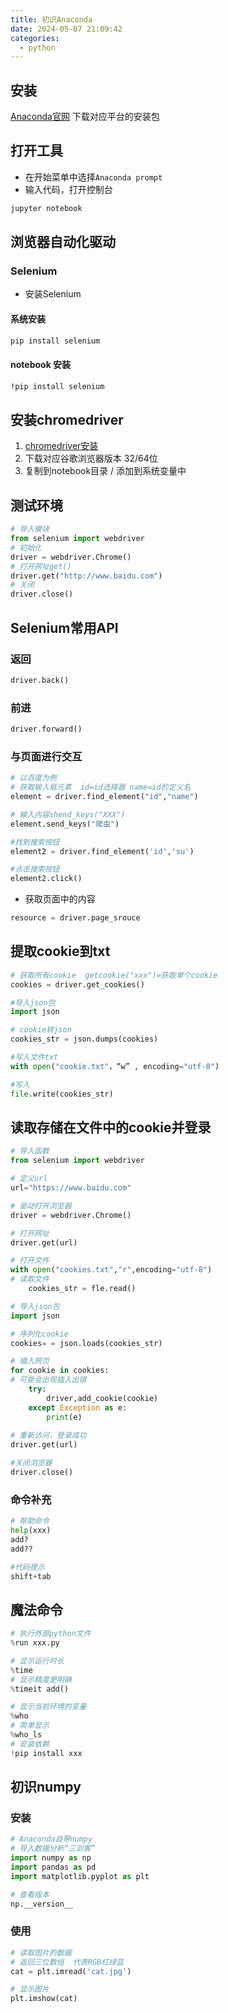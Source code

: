 ```yaml
---
title: 初识Anaconda
date: 2024-05-07 21:09:42
categories:  
  - python
---
```

## 安装

[Anaconda官网](https://www.anaconda.com/download/success) 下载对应平台的安装包

## 打开工具

- 在开始菜单中选择`Anaconda prompt`
- 输入代码，打开控制台

```bash
jupyter notebook
```

## 浏览器自动化驱动

### Selenium

- 安装Selenium

#### 系统安装

```bash
pip install selenium
```

#### notebook 安装

```bash
!pip install selenium
```

## 安装chromedriver

1.  [chromedriver安装](https://chromedriver.storage.googleapis.com/index.html)
2.  下载对应谷歌浏览器版本 32/64位
3.  复制到notebook目录 /  添加到系统变量中

## 测试环境

```python
# 导入模块
from selenium import webdriver
# 初始化
driver = webdriver.Chrome()
# 打开网址get()
driver.get("http://www.baidu.com")
# 关闭
driver.close()
```

## Selenium常用API

### 返回

```python
driver.back()
```

### 前进

```python
driver.forward()
```

### 与页面进行交互

```python
# 以百度为例
# 获取输入框元素  id=id选择器 name=id的定义名
element = driver.find_element("id","name")

# 输入内容shend_keys("XXX")
element.send_keys("爬虫")

#找到搜索按钮
element2 = driver.find_element('id','su')

#点击搜索按钮
element2.click()
```

- 获取页面中的内容

```python
resource = driver.page_srouce
```

## 提取cookie到txt

```python
# 获取所有cookie  getcookie("xxx")=获取单个cookie
cookies = driver.get_cookies()

#导入json包
import json

# cookie转json
cookies_str = json.dumps(cookies)

#写入文件txt
with open("cookie.txt"，“w” , encoding="utf-8")

#写入
file.write(cookies_str)
```

## 读取存储在文件中的cookie并登录

```python
# 导入函数
from selenium import webdriver

# 定义url
url="https://www.baidu.com"

# 驱动打开浏览器
driver = webdriver.Chrome()

# 打开网址
driver.get(url)

# 打开文件
with open("cookies.txt","r",encoding="utf-8")
# 读取文件
	cookies_str = fle.read()

# 导入json包
import json

# 序列化cookie
cookies= = json.loads(cookies_str)

# 插入网页
for cookie in cookies:
# 可能会出现插入出错
	try:
		driver,add_cookie(cookie)
	except Exception as e:
		print(e)
		
# 重新访问，登录成功		
driver.get(url)

#关闭浏览器
driver.close()
```

### 命令补充

```python
# 帮助命令
help(xxx)
add?
add??

#代码提示
shift+tab
```

## 魔法命令

```python
# 执行外部python文件
%run xxx.py
```

```python
# 显示运行时长
%time
# 显示精度更明确
%timeit add()
```

```python
# 显示当前环境的变量
%who
# 简单显示
%who_ls
# 安装依赖
!pip install xxx
```

## 初识numpy

### 安装

```python
# Anaconda自带numpy
# 导入数据分析“三剑客”
import numpy as np
import pandas as pd
import matplotlib.pyplot as plt

# 查看版本
np.__version__
```

### 使用

```python
# 读取图片的数据
# 返回三位数组  代表RGB红绿蓝
cat = plt.imread('cat.jpg')

# 显示图片
plt.imshow(cat)

```

